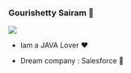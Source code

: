 ### Gourishetty Sairam 👋

![](https://komarev.com/ghpvc/?username=GourishettySairam&color=blue&style=plastic)

- Iam a JAVA Lover :heart:

- Dream company : Salesforce :revolving_hearts:


<!--
**GourishettySairam/GourishettySairam** is a ✨ _special_ ✨ repository because its `README.md` (this file) appears on your GitHub profile.

Here are some ideas to get you started:

- 🔭 I’m currently working on ...
- 🌱 I’m currently learning ...
- 👯 I’m looking to collaborate on ...
- 🤔 I’m looking for help with ...
- 💬 Ask me about ...
- 📫 How to reach me: ...
- 💬 Ask me about JAVA
- 😄 Pronouns: ...
- ⚡ Fun fact: ...
-->
 
